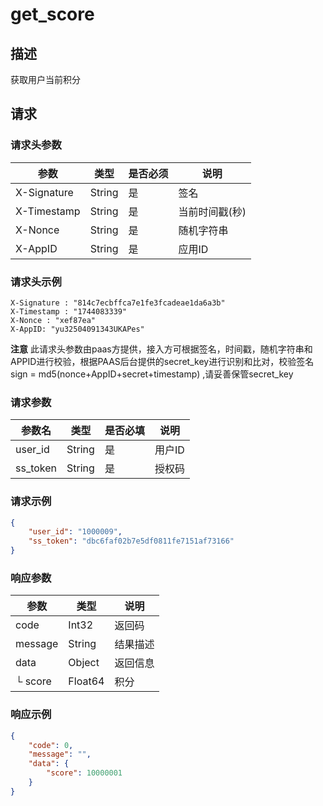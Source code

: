 # get_score



## 描述

获取用户当前积分



## 请求



### 请求头参数

| 参数        | 类型   | 是否必须 | 说明           |
| ----------- | ------ | -------- | -------------- |
| X-Signature | String | 是       | 签名           |
| X-Timestamp | String | 是       | 当前时间戳(秒) |
| X-Nonce     | String | 是       | 随机字符串     |
| X-AppID     | String | 是       | 应用ID         |



### 请求头示例

```http
X-Signature : "814c7ecbffca7e1fe3fcadeae1da6a3b"
X-Timestamp : "1744083339"
X-Nonce : "xef87ea"
X-AppID: "yu32504091343UKAPes"
```



**注意** 此请求头参数由paas方提供，接入方可根据签名，时间戳，随机字符串和APPID进行校验，根据PAAS后台提供的secret_key进行识别和比对，校验签名 sign = md5(nonce+AppID+secret+timestamp) ,请妥善保管secret_key



### 请求参数

| 参数名   | 类型   | 是否必填 | 说明   |
| -------- | ------ | -------- | ------ |
| user_id  | String | 是       | 用户ID |
| ss_token | String | 是       | 授权码 |



### 请求示例

```json
{
    "user_id": "1000009",
    "ss_token": "dbc6faf02b7e5df0811fe7151af73166"
}
```



### 响应参数

| 参数    | 类型    | 说明     |
| ------- | ------- | -------- |
| code    | Int32   | 返回码   |
| message | String  | 结果描述 |
| data    | Object  | 返回信息 |
| └ score | Float64 | 积分     |



### 响应示例

```json
{
    "code": 0,
    "message": "",
    "data": {
        "score": 10000001
    }
}
```